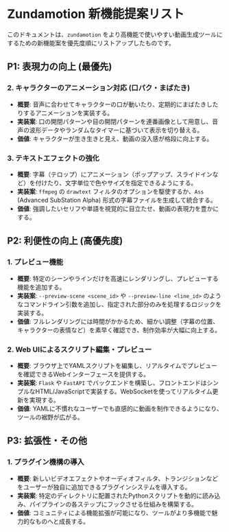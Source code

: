 # Zundamotion 新機能提案リスト

このドキュメントは、`zundamotion` をより高機能で使いやすい動画生成ツールにするための新機能案を優先度順にリストアップしたものです。

## P1: 表現力の向上 (最優先)

### 2. キャラクターのアニメーション対応 (口パク・まばたき)
- **概要**: 音声に合わせてキャラクターの口が動いたり、定期的にまばたきしたりするアニメーションを実装する。
- **実装案**: 口の開閉パターンや目の開閉パターンを連番画像として用意し、音声の波形データやランダムなタイマーに基づいて表示を切り替える。
- **価値**: キャラクターが生き生きと見え、動画の没入感が格段に向上する。

### 3. テキストエフェクトの強化
- **概要**: 字幕（テロップ）にアニメーション（ポップアップ、スライドインなど）を付けたり、文字単位で色やサイズを指定できるようにする。
- **実装案**: `ffmpeg` の `drawtext` フィルタのオプションを駆使するか、`Ass` (Advanced SubStation Alpha) 形式の字幕ファイルを生成して統合する。
- **価値**: 強調したいセリフや単語を視覚的に目立たせ、動画の表現力を豊かにする。

## P2: 利便性の向上 (高優先度)

### 1. プレビュー機能
- **概要**: 特定のシーンやラインだけを高速にレンダリングし、プレビューする機能を追加する。
- **実装案**: `--preview-scene <scene_id>` や `--preview-line <line_id>` のようなコマンドライン引数を追加し、指定された部分のみを処理するロジックを実装する。
- **価値**: フルレンダリングには時間がかかるため、細かい調整（字幕の位置、キャラクターの表情など）を素早く確認でき、制作効率が大幅に向上する。

### 2. Web UIによるスクリプト編集・プレビュー
- **概要**: ブラウザ上でYAMLスクリプトを編集し、リアルタイムでプレビューを確認できるWebインターフェースを提供する。
- **実装案**: `Flask` や `FastAPI` でバックエンドを構築し、フロントエンドはシンプルなHTML/JavaScriptで実装する。WebSocketを使ってリアルタイム更新を実現する。
- **価値**: YAMLに不慣れなユーザーでも直感的に動画を制作できるようになり、ツールの裾野が広がる。

## P3: 拡張性・その他

### 1. プラグイン機構の導入
- **概要**: 新しいビデオエフェクトやオーディオフィルタ、トランジションなどをユーザーが独自に追加できるプラグインシステムを導入する。
- **実装案**: 特定のディレクトリに配置されたPythonスクリプトを動的に読み込み、パイプラインの各ステップにフックさせる仕組みを構築する。
- **価値**: コミュニティによる機能拡張が可能になり、ツールがより多機能で魅力的なものへと成長する。
